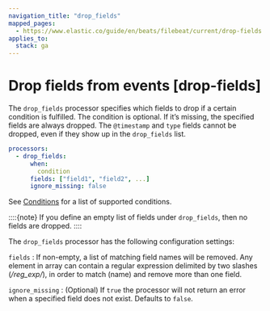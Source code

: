 ```yaml
---
navigation_title: "drop_fields"
mapped_pages:
  - https://www.elastic.co/guide/en/beats/filebeat/current/drop-fields.html
applies_to:
  stack: ga
---
```


# Drop fields from events [drop-fields]


The `drop_fields` processor specifies which fields to drop if a certain condition is fulfilled. The condition is optional. If it’s missing, the specified fields are always dropped. The `@timestamp` and `type` fields cannot be dropped, even if they show up in the `drop_fields` list.

```yaml
processors:
  - drop_fields:
      when:
        condition
      fields: ["field1", "field2", ...]
      ignore_missing: false
```

See [Conditions](/reference/filebeat/defining-processors.md#conditions) for a list of supported conditions.

::::{note}
If you define an empty list of fields under `drop_fields`, then no fields are dropped.
::::


The `drop_fields` processor has the following configuration settings:

`fields`
:   If non-empty, a list of matching field names will be removed. Any element in array can contain a regular expression delimited by two slashes (*/reg_exp/*), in order to match (name) and remove more than one field.

`ignore_missing`
:   (Optional) If `true` the processor will not return an error when a specified field does not exist. Defaults to `false`.

